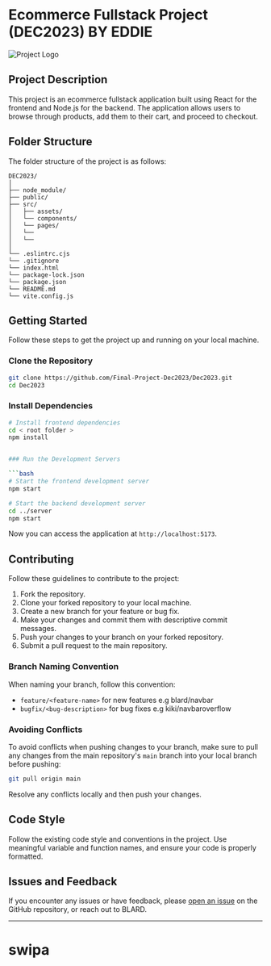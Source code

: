 # Ecommerce Fullstack Project (DEC2023) BY EDDIE


![Project Logo](public/readme.png)


## Project Description 

This project is an ecommerce fullstack application built using React for the frontend and Node.js for the backend. The application allows users to browse through products, add them to their cart, and proceed to checkout.

## Folder Structure

The folder structure of the project is as follows:

```
DEC2023/
│
├── node_module/            
├── public/            
├── src/            
│   ├── assets/        
│   └── components/            
│   └── pages/           
│   └──            
│   └──            
│
└── .eslintrc.cjs
└── .gitignore
└── index.html
└── package-lock.json
└── package.json
└── README.md
└── vite.config.js
```

## Getting Started

Follow these steps to get the project up and running on your local machine.

### Clone the Repository

```bash
git clone https://github.com/Final-Project-Dec2023/Dec2023.git
cd Dec2023
```

### Install Dependencies

```bash
# Install frontend dependencies
cd < root folder >
npm install


### Run the Development Servers

```bash
# Start the frontend development server
npm start

# Start the backend development server
cd ../server
npm start
```

Now you can access the application at `http://localhost:5173`.

## Contributing

Follow these guidelines to contribute to the project:

1. Fork the repository.
2. Clone your forked repository to your local machine.
3. Create a new branch for your feature or bug fix.
4. Make your changes and commit them with descriptive commit messages.
5. Push your changes to your branch on your forked repository.
6. Submit a pull request to the main repository.

### Branch Naming Convention

When naming your branch, follow this convention:

- `feature/<feature-name>` for new features e.g blard/navbar
- `bugfix/<bug-description>` for bug fixes e.g kiki/navbaroverflow

### Avoiding Conflicts

To avoid conflicts when pushing changes to your branch, make sure to pull any changes from the main repository's `main` branch into your local branch before pushing:

```bash
git pull origin main
```

Resolve any conflicts locally and then push your changes.

## Code Style

Follow the existing code style and conventions in the project. Use meaningful variable and function names, and ensure your code is properly formatted.

## Issues and Feedback

If you encounter any issues or have feedback, please [open an issue](<issue-tracker-url>) on the GitHub repository, or reach out to BLARD.

---

# swipa
